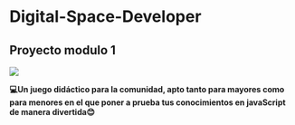 # Digital-Space-Developer
## Proyecto modulo 1 
![](https://www.shutterstock.com/image-illustration/romance-under-stars-3d-illustration-600nw-2021840156.jpg)


**💻Un juego didáctico para la comunidad, apto tanto para mayores como para menores en el que poner a prueba tus conocimientos en javaScript de manera divertida😊**
